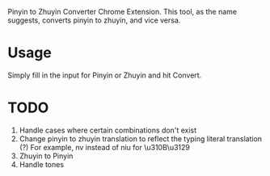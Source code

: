 Pinyin to Zhuyin Converter Chrome Extension. This tool, as the name suggests, converts pinyin to zhuyin, and vice versa.

# Usage

Simply fill in the input for Pinyin or Zhuyin and hit Convert.

# TODO

1. Handle cases where certain combinations don't exist
2. Change pinyin to zhuyin translation to reflect the typing literal translation (?) For example, nv instead of niu for \u310B\u3129
3. Zhuyin to Pinyin
4. Handle tones
